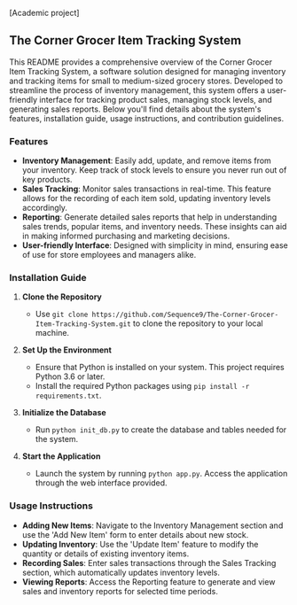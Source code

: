 [Academic project]


## The Corner Grocer Item Tracking System

This README provides a comprehensive overview of the Corner Grocer Item Tracking System, a software solution designed for managing inventory and tracking items for small to medium-sized grocery stores. Developed to streamline the process of inventory management, this system offers a user-friendly interface for tracking product sales, managing stock levels, and generating sales reports. Below you'll find details about the system's features, installation guide, usage instructions, and contribution guidelines.

### Features

- **Inventory Management**: Easily add, update, and remove items from your inventory. Keep track of stock levels to ensure you never run out of key products.
- **Sales Tracking**: Monitor sales transactions in real-time. This feature allows for the recording of each item sold, updating inventory levels accordingly.
- **Reporting**: Generate detailed sales reports that help in understanding sales trends, popular items, and inventory needs. These insights can aid in making informed purchasing and marketing decisions.
- **User-friendly Interface**: Designed with simplicity in mind, ensuring ease of use for store employees and managers alike.

### Installation Guide

1. **Clone the Repository**
   - Use `git clone https://github.com/Sequence9/The-Corner-Grocer-Item-Tracking-System.git` to clone the repository to your local machine.

2. **Set Up the Environment**
   - Ensure that Python is installed on your system. This project requires Python 3.6 or later.
   - Install the required Python packages using `pip install -r requirements.txt`.

3. **Initialize the Database**
   - Run `python init_db.py` to create the database and tables needed for the system.

4. **Start the Application**
   - Launch the system by running `python app.py`. Access the application through the web interface provided.

### Usage Instructions

- **Adding New Items**: Navigate to the Inventory Management section and use the 'Add New Item' form to enter details about new stock.
- **Updating Inventory**: Use the 'Update Item' feature to modify the quantity or details of existing inventory items.
- **Recording Sales**: Enter sales transactions through the Sales Tracking section, which automatically updates inventory levels.
- **Viewing Reports**: Access the Reporting feature to generate and view sales and inventory reports for selected time periods.

